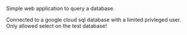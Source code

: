 Simple web application to query a database. 

Connected to a google cloud sql database with a limited privleged user. Only allowed select on the test database!
